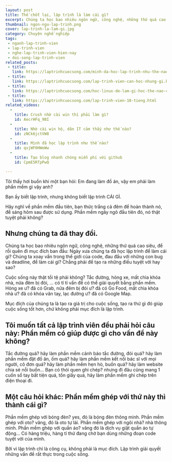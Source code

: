 ```yaml
---
layout: post
title: Thế chốt lại, lập trình là làm cái gì?
excerpt: Chúng ta học bao nhiêu ngôn ngữ, công nghệ, những thứ quá cao siêu, để rồi quên đi mục đích ban đầu, Ngày xưa chúng ta đã học lập trình để làm cái gì?
thumbnail: ngon-ngu-lap-trinh.png
cover: lap-trinh-la-lam-gi.jpg
category: Chuyện nghề nghiệp
tags:
 - nganh-lap-trinh-vien
 - lap-trinh-vien
 - nghe-lap-trinh-vien-hien-nay
 - doi-song-lap-trinh-vien
related_posts:
 - title:
   link: https://laptrinhcuocsong.com/minh-da-hoc-lap-trinh-nhu-the-nao.html
 - title:
   link: https://laptrinhcuocsong.com/lap-trinh-vien-can-hoc-nhung-gi.html
 - title:
   link: https://laptrinhcuocsong.com/hoc-linux-de-lam-gi-hoc-the-nao-cho-hieu-qua.html
 - title:
   link: https://laptrinhcuocsong.com/lap-trinh-vien-10-tieng.html
related_videos:
  -
    title: Crush nhờ cài win thì phải làm gì? 
    id: AecrHFq_9BI
  -
    title: Nhờ cài win hộ, dân IT cảm thấy như thế nào? 
    id: zNCk6jctVW8
  -
    title: Mình đã học lập trình như thế nào?
    id: qvjWF0HWeWw
  -
    title: Tạo blog nhanh chóng miễn phí với github
    id: CpmE5RTpPwQ

---
```


Tôi thấy hơi buồn khi một bạn hỏi: Em đang làm đồ án, vậy em phải làm phần mềm gì vậy anh?

Bạn ấy biết lập trình, nhưng không biết lập trình CÁI GÌ.

Hãy nghĩ về phần mềm đầu tiên, bạn thức trắng cả đêm để hoàn thành nó, để sáng hôm sau được sử dụng. Phần mềm ngây ngô đầu tiên đó, nó thật tuyệt phải không?

## Nhưng chúng ta đã thay đổi.

Chúng ta học bao nhiêu ngôn ngữ, công nghệ, những thứ quá cao siêu, để rồi quên đi mục đích ban đầu: Ngày xưa chúng ta đã học lập trình để làm cái gì?
Chúng ta xoay vần trong thế giới của code, đau đầu với những con bug và deadline, để làm cái gì? Chẳng phải để tạo ra những điều tuyệt vời hay sao?

Cuộc sống này thật tồi tệ phải không? Tắc đường, hỏng xe, mất chìa khóa nhà, nửa đêm bị đói, ... có tỉ tỉ vấn đề có thể giải quyết bằng phần mềm. Hỏng xe ư? đã có Grab, nửa đêm bị đói ư? đã có Go Food, mất chìa khóa nhà ư? đã có khóa vân tay, lạc đường ư? đã có Google Map.

Mục đích của chúng ta là tạo ra giá trị cho cuộc sống, tạo ra thứ gì đó giúp cuộc sống tốt hơn, chứ không phải mục đích là lập trình.

## Tôi muốn tất cả lập trình viên đều phải hỏi câu này: Phần mềm có giúp được gì cho vấn đề này không?

Tắc đường quá? hãy làm phần mềm cảnh báo tắc đường, đói quá? hãy làm phần mềm đặt đồ ăn, ốm quá? hãy làm phần mềm kết nối bác sĩ với mọi người, cô đơn quá? hãy làm phần mềm hẹn hò, buồn quá? hãy làm website chia sẻ nỗi buồn... Bạn có thói quen ghi chép? nhưng đi đâu cũng mang 1 cuốn sổ tay bất tiện quá, tốn giấy quá, hãy làm phần mềm ghi chép trên điện thoại đi.

## Một câu hỏi khác: Phần mềm ghép với thứ này thì thành cái gì?

Phần mềm ghép với bóng đèn? yes, đó là bóng đèn thông minh. Phần mềm ghép với oto? vâng, đó là oto tự lái. Phần mềm ghép với ngôi nhà? nhà thông minh. Phần mềm ghép với quần áo? vâng đó là dịch vụ giặt quần áo tự động... Có hàng triệu, hàng tỉ thứ đang chờ bạn dùng những đoạn code tuyệt vời của mình.

Bởi vì lập trình chỉ là công cụ, không phải là mục đích. Lập trình giải quyết những vấn đề rất thực trong cuộc sống.
